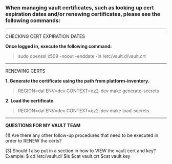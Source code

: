 
### When managing vault certificates, such as looking up cert expiration dates and/or renewing certificates, please see the following commands:


***

CHECKING CERT EXPIRATION DATES

**Once logged in, execute the following command:** 
> sudo openssl x509 -noout -enddate -in /etc/vault.d/vault.crt



***


RENEWING CERTS

**1. Generate the certificate using the path from platform-inventory.**
> REGION=dal ENV=dev CONTEXT=qz2-dev make generate-secrets

**2. Load the certificate.**
> REGION=dal ENV=dev CONTEXT=qz2-dev make load-secrets




***


**QUESTIONS FOR MY VAULT TEAM**


(1) Are there any other follow-up procedures that need to be executed in order to RENEW the certs?

(3) Should I also put in a section in how to VIEW the vault cert and key?
Example:
$ cd /etc/vault.d/
$ls
$cat vault.crt
$cat vault.key

